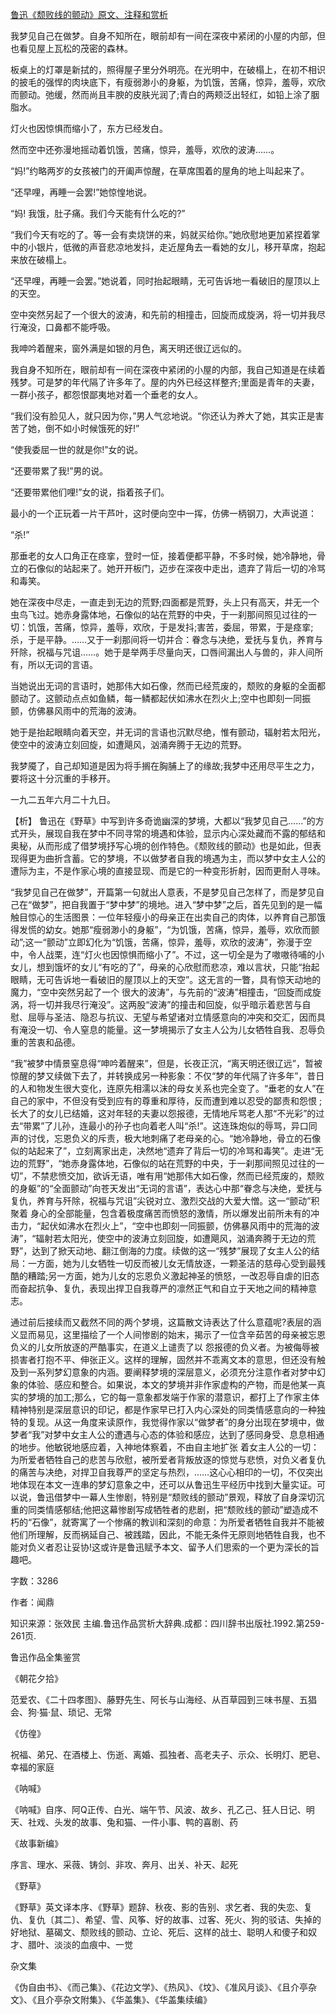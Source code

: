 [鲁迅《颓败线的颤动》原文、注释和赏析](https://www.vrrw.net/wx/9400.html)

我梦见自己在做梦。自身不知所在，眼前却有一间在深夜中紧闭的小屋的内部，但也看见屋上瓦松的茂密的森林。

板桌上的灯罩是新拭的，照得屋子里分外明亮。在光明中，在破榻上，在初不相识的披毛的强悍的肉块底下，有瘦弱渺小的身躯，为饥饿，苦痛，惊异，羞辱，欢欣而颤动。弛缓，然而尚且丰腴的皮肤光润了;青白的两颊泛出轻红，如铅上涂了胭脂水。

灯火也因惊惧而缩小了，东方已经发白。

然而空中还弥漫地摇动着饥饿，苦痛，惊异，羞辱，欢欣的波涛……。

“妈!”约略两岁的女孩被门的开阖声惊醒，在草席围着的屋角的地上叫起来了。

“还早哩，再睡一会罢!”她惊惶地说。

“妈! 我饿，肚子痛。我们今天能有什么吃的?”

“我们今天有吃的了。等一会有卖烧饼的来，妈就买给你。”她欣慰地更加紧捏着掌中的小银片，低微的声音悲凉地发抖，走近屋角去一看她的女儿，移开草席，抱起来放在破榻上。

“还早哩，再睡一会罢。”她说着，同时抬起眼睛，无可告诉地一看破旧的屋顶以上的天空。

空中突然另起了一个很大的波涛，和先前的相撞击，回旋而成旋涡，将一切并我尽行淹没，口鼻都不能呼吸。

我呻吟着醒来，窗外满是如银的月色，离天明还很辽远似的。

我自身不知所在，眼前却有一间在深夜中紧闭的小屋的内部，我自己知道是在续着残梦。可是梦的年代隔了许多年了。屋的内外已经这样整齐;里面是青年的夫妻，一群小孩子，都怨恨鄙夷地对着一个垂老的女人。

“我们没有脸见人，就只因为你，”男人气忿地说。“你还认为养大了她，其实正是害苦了她，倒不如小时候饿死的好!”

“使我委屈一世的就是你!”女的说。

“还要带累了我!”男的说。

“还要带累他们哩!”女的说，指着孩子们。

最小的一个正玩着一片干芦叶，这时便向空中一挥，仿佛一柄钢刀，大声说道：

“杀!”

那垂老的女人口角正在痉挛，登时一怔，接着便都平静，不多时候，她冷静地，骨立的石像似的站起来了。她开开板门，迈步在深夜中走出，遗弃了背后一切的冷骂和毒笑。

她在深夜中尽走，一直走到无边的荒野;四面都是荒野，头上只有高天，并无一个虫鸟飞过。她赤身露体地，石像似的站在荒野的中央，于一刹那间照见过往的一切：饥饿，苦痛，惊异，羞辱，欢欣，于是发抖;害苦，委屈，带累，于是痉挛;杀，于是平静。……又于一刹那间将一切并合：眷念与决绝，爱抚与复仇，养育与歼除，祝福与咒诅……。她于是举两手尽量向天，口唇间漏出人与兽的，非人间所有，所以无词的言语。

当她说出无词的言语时，她那伟大如石像，然而已经荒废的，颓败的身躯的全面都颤动了。这颤动点点如鱼鳞，每一鳞都起伏如沸水在烈火上;空中也即刻一同振颤，仿佛暴风雨中的荒海的波涛。

她于是抬起眼睛向着天空，并无词的言语也沉默尽绝，惟有颤动，辐射若太阳光，使空中的波涛立刻回旋，如遭飓风，汹涌奔腾于无边的荒野。

我梦魇了，自己却知道是因为将手搁在胸脯上了的缘故;我梦中还用尽平生之力，要将这十分沉重的手移开。

一九二五年六月二十九日。



【析】 鲁迅在《野草》中写到许多奇诡幽深的梦境，大都以“我梦见自己……”的方式开头，展现自我在梦中不同寻常的境遇和体验，显示内心深处藏而不露的郁结和奥秘，从而形成了借梦境抒写心境的创作特色。《颓败线的颤动》也是如此，但表现得更为曲折含蓄。它的梦境，不以做梦者自我的境遇为主，而以梦中女主人公的遭际为主，不是作家心境的直接显现、而是它的一种变形折射，因而更耐人寻味。

“我梦见自己在做梦”，开篇第一句就出人意表，不是梦见自己怎样了，而是梦见自己在“做梦”，把自我置于“梦中梦”的境地。进入“梦中梦”之后，首先见到的是一幅触目惊心的生活图景：一位年轻瘦小的母亲正在出卖自己的肉体，以养育自己那饿得发慌的幼女。她那“瘦弱渺小的身躯”，“为饥饿，苦痛，惊异，羞辱，欢欣而颤动”;这一“颤动”立即幻化为“饥饿，苦痛，惊异，羞辱，欢欣的波涛”，弥漫于空中，令人战栗，连“灯火也因惊惧而缩小了”。不过，这一切全是为了嗷嗷待哺的小女儿，想到饿坏的女儿“有吃的了”，母亲的心欣慰而悲凉，难以言状，只能“抬起眼睛，无可告诉地一看破旧的屋顶以上的天空”。这无言的一瞥，具有惊天动地的魔力，“空中突然另起了一个 很大的波涛”，与先前的“波涛”相撞击，“回旋而成旋涡，将一切并我尽行淹没”。这两股“波涛”的撞击和回旋，似乎暗示着悲苦与自慰、屈辱与圣洁、隐忍与抗议、无望与希望诸对立情感意向的冲突和交汇，因而具有淹没一切、令人窒息的能量。这一梦境揭示了女主人公为儿女牺牲自我、忍辱负重的苦衷和品德。

“我”被梦中情景窒息得“呻吟着醒来”，但是，长夜正沉，“离天明还很辽远”，暂被惊醒的梦又续做下去了，并转换成另一种影象：不仅“梦的年代隔了许多年”，昔日的人和物发生很大变化，连原先相濡以沫的母女关系也完全变了。“垂老的女人”在自己的家中，不但没有受到应有的尊重和厚待，反而遭到难以忍受的鄙责和怨恨 ;长大了的女儿已结婚，这对年轻的夫妻以怨报德，无情地斥骂老人那“不光彩”的过去“带累”了儿孙，连最小的孙子也向着老人叫“杀!”。这连珠炮似的辱骂，异口同声的讨伐，忘恩负义的斥责，极大地刺痛了老母亲的心。“她冷静地，骨立的石像似的站起来了”，立刻离家出走，决然地“遗弃了背后一切的冷骂和毒笑”。走进“无边的荒野”，“她赤身露体地，石像似的站在荒野的中央，于一刹那间照见过往的一切”，不禁悲愤交加，欲诉无语，唯有用“她那伟大如石像，然而已经荒废的，颓败的身躯”的“全面颤动”向苍天发出“无词的言语”，表达心中那“眷念与决绝，爱抚与复仇，养育与歼除，祝福与咒诅”尖锐对立、激烈交战的大爱大憎。这一“颤动”积聚着 身心的全部能量，包含着极度痛苦而愤怒的激情，所以爆发出前所未有的冲击力，“起伏如沸水在烈火上”，“空中也即刻一同振颤，仿佛暴风雨中的荒海的波涛”，“辐射若太阳光，使空中的波涛立刻回旋，如遭飓风，汹涌奔腾于无边的荒野”，达到了掀天动地、翻江倒海的力度。续做的这一“残梦”展现了女主人公的结局：一方面，她为儿女牺牲一切反而被儿女无情放逐，一颗圣洁的慈母心受到最残酷的糟踏;另一方面，她为儿女的忘恩负义激起神圣的愤怒，一改忍辱自虐的旧态而奋起抗争、复仇，表现出捍卫自我尊严的凛然正气和自立于天地之间的精神意志。

通过前后接续而又截然不同的两个梦境，这篇散文诗表达了什么意蕴呢?表层的涵义显而易见，这里描绘了一个人间惨剧的始末，揭示了一位含辛茹苦的母亲被忘恩负义的儿女所放逐的严酷事实，在道义上谴责了以 怨报德的负义者。为被侮辱被损害者打抱不平、伸张正义。这样的理解，固然并不乖离文本的意思，但还没有触及到一系列梦幻意象的内涵。要阐释梦境的深层意义，必须充分注意作者对梦中幻象的体验、感应和整合。如果说，本文的梦境并非作家虚构的产物，而是他某一真实的梦境的加工;那么，它的每一意象都发端于作家的潜意识，都打上了作家主体精神特别是深层意识的印记，都是作家早已打入内心深处的同类情感意向的一种独特的复现。从这一角度来读原作，我觉得作家以“做梦者”的身分出现在梦境中，做梦者“我”对梦中女主人公的遭遇与心态的体验和感应，达到了感同身受、息息相通的地步。他敏锐地感应着，入神地体察着，不由自主地扩张 着女主人公的一切：为所爱者牺牲自己的悲苦与欣慰，被所爱者背叛放逐的惊觉与悲愤，对负义者复仇的痛苦与决绝，对捍卫自我尊严的坚定与热烈，……这心心相印的一切，不仅突出地体现在本文一连串的梦幻意象之中，还可以从鲁迅生平经历中找到大量实证。可以说，鲁迅借梦中一幕人生惨剧，特别是“颓败线的颤动”景观，释放了自身深切沉重的同类情感郁结;他把这幕惨剧写成牺牲者的悲剧，把“颓败线的颤动”塑造成不朽的“石像”，就寄寓了一个惨痛的教训和深刻的命意：为所爱者牺牲自我并不能被他们所理解，反而祸延自己、被践踏，因此，不能无条件无原则地牺牲自我，也不能对负义者忍让妥协!这或许是鲁迅赋予本文、留予人们思索的一个更为深长的旨趣吧。

字数：3286

作者：闻鼎

知识来源：张效民 主编.鲁迅作品赏析大辞典.成都：四川辞书出版社.1992.第259-261页.

鲁迅作品全集鉴赏

《朝花夕拾》

范爱农、《二十四孝图》、藤野先生、阿长与山海经、从百草园到三味书屋、五猖会、狗·猫·鼠、琐记、无常

《仿徨》

祝福、弟兄、在酒楼上、伤逝、离婚、孤独者、高老夫子、示众、长明灯、肥皂、幸福的家庭

《呐喊》

《呐喊》自序、阿Q正传、白光、端午节、风波、故乡、孔乙己、狂人日记、明天、社戏、头发的故事、兔和猫、一件小事、鸭的喜剧、药

《故事新编》

序言、理水、采薇、铸剑、非攻、奔月、出关、补天、起死

《野草》

《野草》英文译本序、《野草》题辞、秋夜、影的告别、求乞者、我的失恋、复仇、复仇〔其二〕、希望、雪、风筝、好的故事、过客、死火、狗的驳诘、失掉的好地狱、墓碣文、颓败线的颤动、立论、死后、这样的战士、聪明人和傻子和奴才、腊叶、淡淡的血痕中、一觉

杂文集

《伪自由书》、《而己集》、《花边文学》、《热风》、《坟》、《准风月谈》、《且介亭杂文》、《且介亭杂文附集》、《华盖集》、《华盖集续编》

